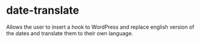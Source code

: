date-translate
==============

Allows the user to insert a hook to WordPress and replace english version of the dates and translate them to their own language.
